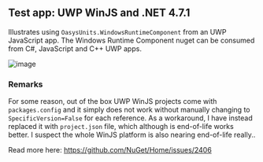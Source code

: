 ## Test app: UWP WinJS and .NET 4.7.1

Illustrates using `OasysUnits.WindowsRuntimeComponent` from an UWP JavaScript app.
The Windows Runtime Component nuget can be consumed from C#, JavaScript and C++ UWP apps.


![image](https://user-images.githubusercontent.com/787816/35769565-700e4582-090d-11e8-80f6-19a4f06dea9e.png)

### Remarks
For some reason, out of the box UWP WinJS projects come with `packages.config` and it simply does not work without manually changing to `SpecificVersion=False` for each reference.
As a workaround, I have instead replaced it with `project.json` file, which although is end-of-life works better. I suspect the whole WinJS platform is also nearing end-of-life really..

Read more here: https://github.com/NuGet/Home/issues/2406